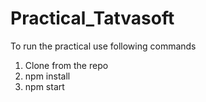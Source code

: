 # Practical_Tatvasoft

To run the practical use following commands
1. Clone from the repo
2. npm install
3. npm start
